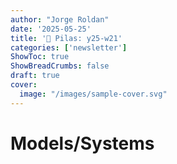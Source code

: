 ```yaml
---
author: "Jorge Roldan"
date: '2025-05-25'
title: '🔋 Pilas: y25-w21'
categories: ['newsletter']
ShowToc: true
ShowBreadCrumbs: false
draft: true
cover:
  image: "/images/sample-cover.svg"
---
```


# Models/Systems
